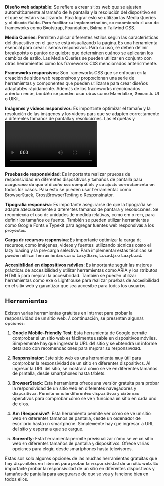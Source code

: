 **Diseño web adaptable**: Se refiere a crear sitios web que se ajusten automáticamente al tamaño de la pantalla y la resolución del dispositivo en el que se están visualizando. Para lograr esto se utilizan las Media Queries y el diseño fluido. Para facilitar su implementación, se recomienda el uso de frameworks como Bootstrap, Foundation, Bulma o Tailwind CSS.

**Media Queries**: Permiten aplicar diferentes estilos según las características del dispositivo en el que se está visualizando la página. Es una herramienta esencial para crear diseños responsivos. Para su uso, se deben definir breakpoints o puntos de quiebre que determinen cuándo se aplicarán los cambios de estilo. Las Media Queries se pueden utilizar en conjunto con otras herramientas como los frameworks CSS mencionados anteriormente.

**Frameworks responsivos**: Son frameworks CSS que se enfocan en la creación de sitios web responsivos y proporcionan una serie de herramientas y componentes que pueden utilizarse para crear diseños adaptables rápidamente. Además de los frameworks mencionados anteriormente, también se pueden usar otros como Materialize, Semantic UI o UIKit.

**Imágenes y videos responsivos**: Es importante optimizar el tamaño y la resolución de las imágenes y los videos para que se adapten correctamente a diferentes tamaños de pantalla y resoluciones. Las etiquetas <picture> y <video> son útiles para garantizar que los medios se adapten correctamente. También es recomendable el uso de herramientas como Kraken.io o Cloudinary para optimizar y reducir el tamaño de los medios.

**Pruebas de responsividad**: Es importante realizar pruebas de responsividad en diferentes dispositivos y tamaños de pantalla para asegurarse de que el diseño sea compatible y se ajuste correctamente en todos los casos. Para esto se pueden usar herramientas como BrowserStack, CrossBrowserTesting o Responsinator.

**Tipografía responsiva**: Es importante asegurarse de que la tipografía se adapte adecuadamente a diferentes tamaños de pantalla y resoluciones. Se recomienda el uso de unidades de medida relativas, como em o rem, para definir los tamaños de fuente. También se pueden utilizar herramientas como Google Fonts o Typekit para agregar fuentes web responsivas a los proyectos.

**Carga de recursos responsiva**: Es importante optimizar la carga de recursos, como imágenes, videos y fuentes, utilizando técnicas como el lazy loading y la pre-carga selectiva. Para implementar estas técnicas se pueden utilizar herramientas como LazySizes, Lozad.js o LazyLoad.

**Accesibilidad en dispositivos móviles**: Es importante seguir las mejores prácticas de accesibilidad y utilizar herramientas como ARIA y los atributos HTML5 para mejorar la accesibilidad. También se pueden utilizar herramientas como Axe o Lighthouse para realizar pruebas de accesibilidad en el sitio web y garantizar que sea accesible para todos los usuarios.

## Herramientas
Existen varias herramientas gratuitas en Internet para probar la responsividad de un sitio web. A continuación, se presentan algunas opciones:

1. **Google Mobile-Friendly Test**: Esta herramienta de Google permite comprobar si un sitio web es fácilmente usable en dispositivos móviles. Simplemente hay que ingresar la URL del sitio y se obtendrá un informe detallado con recomendaciones para mejorar su responsividad.

2. **Responsinator**: Este sitio web es una herramienta muy útil para comprobar la responsividad de un sitio en diferentes dispositivos. Al ingresar la URL del sitio, se mostrará cómo se ve en diferentes tamaños de pantalla, desde smartphones hasta tablets.

3. **BrowserStack**: Esta herramienta ofrece una versión gratuita para probar la responsividad de un sitio web en diferentes navegadores y dispositivos. Permite emular diferentes dispositivos y sistemas operativos para comprobar cómo se ve y funciona un sitio en cada uno de ellos.

4. **Am I Responsive?**: Esta herramienta permite ver cómo se ve un sitio web en diferentes tamaños de pantalla, desde un ordenador de escritorio hasta un smartphone. Simplemente hay que ingresar la URL del sitio y esperar a que se cargue.

5. **Screenfly**: Esta herramienta permite previsualizar cómo se ve un sitio web en diferentes tamaños de pantalla y dispositivos. Ofrece varias opciones para elegir, desde smartphones hasta televisores.

Estas son solo algunas opciones de las muchas herramientas gratuitas que hay disponibles en Internet para probar la responsividad de un sitio web. Es importante probar la responsividad de un sitio en diferentes dispositivos y tamaños de pantalla para asegurarse de que se vea y funcione bien en todos ellos.